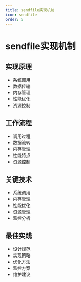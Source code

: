 ```yaml
---
title: sendfile实现机制
icon: sendfile
order: 5
---
```


# sendfile实现机制

## 实现原理
- 系统调用
- 数据传输
- 内存管理
- 性能优化
- 资源控制

## 工作流程
- 调用过程
- 数据流转
- 内存管理
- 性能特点
- 资源控制

## 关键技术
- 系统调用
- 内存管理
- 性能优化
- 资源管理
- 监控分析

## 最佳实践
- 设计规范
- 实现策略
- 优化方法
- 监控方案
- 维护建议

